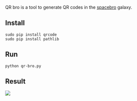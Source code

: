 QR bro is a tool to generate QR codes in the [spacebro](https://github.com/spacebro/spacebro) galaxy.

## Install
```
sudo pip install qrcode
sudo pip install pathlib
```

## Run

```
python qr-bro.py
```

## Result

![](https://rawgit.com/soixantecircuits/qr-bro/master/recipes/qrcode-path.svg)
